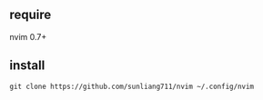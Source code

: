 ## require
nvim 0.7+
## install
```
git clone https://github.com/sunliang711/nvim ~/.config/nvim
```
